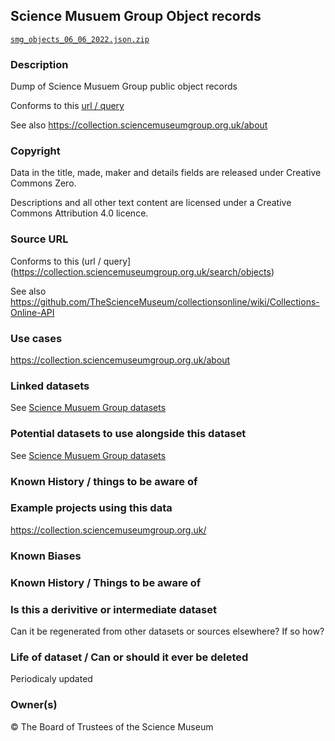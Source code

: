 ## Science Musuem Group Object records

[`smg_objects_06_06_2022.json.zip`](smg_objects_06_06_2022.json.zip)

### Description

Dump of Science Musuem Group public object records

Conforms to this [url / query](https://collection.sciencemuseumgroup.org.uk/search/objects)

See also
https://collection.sciencemuseumgroup.org.uk/about

### Copyright

Data in the title, made, maker and details fields are released under Creative Commons Zero. 

Descriptions and all other text content are licensed under a Creative Commons Attribution 4.0 licence.

### Source URL

Conforms to this (url / query](https://collection.sciencemuseumgroup.org.uk/search/objects)

See also
https://github.com/TheScienceMuseum/collectionsonline/wiki/Collections-Online-API


### Use cases

https://collection.sciencemuseumgroup.org.uk/about

### Linked datasets

See [Science Musuem Group datasets](../ReadMe.md#science-musuem-group)

### Potential datasets to use alongside this dataset

See [Science Musuem Group datasets](../ReadMe.md#science-musuem-group)

### Known History / things to be aware of

### Example projects using this data

https://collection.sciencemuseumgroup.org.uk/

### Known Biases

### Known History / Things to be aware of

### Is this a derivitive or intermediate dataset
Can it be regenerated from other datasets or sources elsewhere? If so how?

### Life of dataset / Can or should it ever be deleted

Periodicaly updated

### Owner(s)

&copy; The Board of Trustees of the Science Museum


